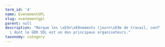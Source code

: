 ```yaml
---
term_id: '4'
name: EvenementGPL
slug: evenementgpl
parent: null
description: "Marque les \xE9v\xE9nements (journ\xE9e de travail, conf\xE9rence,...)\
  \ dont le GDR SDL est un des principaux organisateurs."
taxonomy: category
---
```


